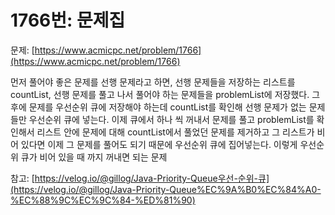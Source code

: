 # 1766번: 문제집

문제: [https://www.acmicpc.net/problem/1766](https://www.acmicpc.net/problem/1766)

먼저 풀어야 좋은 문제를 선행 문제라고 하면, 선행 문제들을 저장하는 리스트를 countList, 선행 문제를 풀고 나서 풀어야 하는 문제들을 problemList에 저장했다. 그 후에 문제를 우선순위 큐에 저장해야 하는데 countList를 확인해 선행 문제가 없는 문제들만 우선순위 큐에 넣는다. 이제 큐에서 하나 씩 꺼내서 문제를 풀고 problemList를 확인해서 리스트 안에 문제에 대해 countList에서 풀었던 문제를 제거하고 그 리스트가 비어 있다면 이제 그 문제를 풀어도 되기 때문에 우선순위 큐에 집어넣는다. 이렇게 우선순위 큐가 비어 있을 때 까지 꺼내면 되는 문제

참고: [https://velog.io/@gillog/Java-Priority-Queue우선-순위-큐](https://velog.io/@gillog/Java-Priority-Queue%EC%9A%B0%EC%84%A0-%EC%88%9C%EC%9C%84-%ED%81%90)